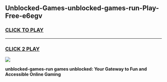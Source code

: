 
## Unblocked-Games-unblocked-games-run-Play-Free-e6egv
<h3>
<a href="https://premium76.site?title=unblocked-games-run&ref=23A">CLICK TO PLAY</a></h3>
<hr>

<h3>
<a href="https://premium76.site?title=unblocked-games-run&ref=23A">CLICK 2 PLAY</a>
  
</h3>

<a href="https://premium76.site?title=unblocked-games-run&ref=23A"><img src="https://clearcache.store/games.png"></a>


**unblocked-games-run games unblocked: Your Gateway to Fun and Accessible Online Gaming**
